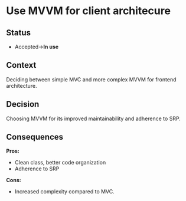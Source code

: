 # Use MVVM for client architecure

## Status

- Accepted->**In use**

## Context

Deciding between simple MVC and more complex MVVM for frontend architecture.

## Decision

Choosing MVVM for its improved maintainability and adherence to SRP.

## Consequences

**Pros:**

- Clean class, better code organization
- Adherence to SRP

**Cons:**

- Increased complexity compared to MVC.
